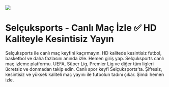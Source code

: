 <a href="https://shorten.is/nanotv"><img src="https://media2.giphy.com/media/v1.Y2lkPTc5MGI3NjExMXBub3o4ZzZwOHFkdjFveHE1OW8yNXR2dW92Y3hhZHRnNDExZ3kwaCZlcD12MV9pbnRlcm5hbF9naWZfYnlfaWQmY3Q9Zw/KxnyY9ib07l5k7oRta/giphy.gif"></a>

# Selçuksports - Canlı Maç İzle ✅ HD Kaliteyle Kesintisiz Yayın

Selçuksports ile canlı maç keyfini kaçırmayın. HD kalitede kesintisiz futbol, basketbol ve daha fazlasını anında izle. Hemen giriş yap. Selçuksports canlı maç izleme platformu. UEFA, Süper Lig, Premier Lig ve diğer tüm ligleri ücretsiz ve donmadan takip edin. Canlı spor keyfi Selçuksports’ta. Şifresiz, kesintisiz ve yüksek kaliteli maç yayını ile futbolun tadını çıkar. Şimdi hemen izle.
